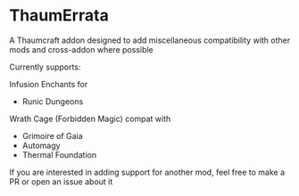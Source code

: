 # ThaumErrata
A Thaumcraft addon designed to add miscellaneous compatibility with other mods and cross-addon where possible

Currently supports:

Infusion Enchants for

- Runic Dungeons
  
Wrath Cage (Forbidden Magic) compat with

- Grimoire of Gaia
- Automagy
- Thermal Foundation



If you are interested in adding support for another mod, feel free to make a PR or open an issue about it
